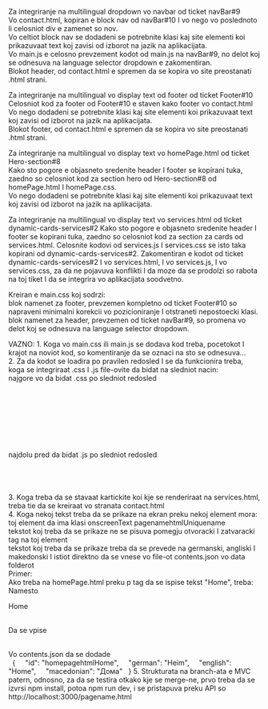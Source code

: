 Za integriranje na multilingual dropdown vo navbar od ticket navBar#9					
    Vo contact.html, kopiran e block nav od navBar#10 I vo nego vo poslednoto li celosniot div e zamenet so nov.				
        Vo celtiot block nav se dodadeni se potrebnite klasi kaj site elementi koi prikazuvaat text koj zavisi od izborot na jazik na aplikacijata.			
    Vo main.js e celosno prevzement kodot od main.js na navBar#9, no delot koj se odnesuva na language selector dropdown e zakomentiran.				
    Blokot header, od contact.html e spremen da se kopira vo site preostanati .html strani.				
                    
Za integriranje na multilingual vo display text od footer od ticket Footer#10					
    Celosniot kod za footer od Footer#10 e staven kako footer vo contact.html				
        Vo nego dodadeni se potrebnite klasi kaj site elementi koi prikazuvaat text koj zavisi od izborot na jazik na aplikacijata.			
    Blokot footer, od contact.html e spremen da se kopira vo site preostanati .html strani.				

Za integriranje na multilingual vo display text vo homePage.html od ticket Hero-section#8		
    Kako sto pogore e objasneto sredenite header I footer se kopirani tuka, zaedno so celosniot kod za section hero od Hero-section#8 od homePage.html I homePage.css.	
        Vo nego dodadeni se potrebnite klasi kaj site elementi koi prikazuvaat text koj zavisi od izborot na jazik na aplikacijata.

Za integriranje na multilingual vo display text vo services.html od ticket dynamic-cards-services#2	
    Kako sto pogore e objasneto sredenite header I footer se kopirani tuka, zaedno so celosniot kod za section za cards od services.html.
    Celosnite kodovi od services.js I services.css se isto taka kopirani od dynamic-cards-services#2.
    Zakomentiran e kodot od ticket dynamic-cards-services#2 I vo services.html, I vo services.js, I vo services.css, za da ne pojavuva konflikti I da moze da se prodolzi so rabota na toj tiket I da se integrira vo aplikacijata soodvetno. 
                    
Kreiran e main.css koj sodrzi:					
    blok namenet za footer, prevzemen kompletno od ticket Footer#10 so napraveni minimalni korekcii vo pozicioniranje I otstraneti nepostoecki klasi.				
    blok namenet za header, prevzemen od ticket navBar#9, so promena vo delot koj se odnesuva na language selector dropdown.				
                    
VAZNO:
    1. Koga vo main.css ili main.js se dodava kod treba, pocetokot I krajot na noviot kod, so komentiranje da se oznaci na sto se odnesuva… 				
    2. Za da kodot se loadira po pravilen redosled I se da funkcionira treba, koga se integriraat .css I .js file-ovite da bidat na sledniot nacin:				
        najgore vo <head> da bidat .css po sledniot redosled			
            <head>		
              <meta charset="UTF-8">		
              <meta name="viewport" content="width=device-width, initial-scale=1.0">		
              <title>Page</title>		
              <link rel="stylesheet" href="../css/main.css">		
              <link rel="stylesheet" href="../css/page.css">		
              <link rel="stylesheet" href="https://cdnjs.cloudflare.com/ajax/libs/font-awesome/4.7.0/css/font-awesome.min.css">		
            </head>		
        najdolu pred </body> da bidat .js po sledniot redosled			
              <script src="../scripts/page.js"></script>		
              <script src="../scripts/main.js"></script>		
              <script src="../modules/multilingual.js"></script>		
            </body>		
    3. Koga treba da se stavaat kartickite koi kje se renderiraat na services.html, treba tie da se kreiraat vo stranata contact.html				
    4. Koga nekoj tekst treba da se prikaze na ekran preku nekoj element mora:				
        toj element da ima klasi onscreenText pagenamehtmlUniquename 			
        tekstot koj treba da se prikaze ne se pisuva pomegju otvoracki I zatvaracki tag na toj element			
        tekstot koj treba da se prikaze treba da se prevede na germanski, angliski I makedonski I istiot direktno da se vnese vo file-ot contents.json vo data folderot			
        Primer:			
            Ako treba na homePage.html preku p tag da se ispise tekst "Home", treba: 		
                Namesto      <p>Home</p>	
                Da se vpise     <p class="onscreenText homepagehtmlHome"></p>	
                Vo contents.json da se dodade	
                      {
                        "id": "homepagehtmlHome",
                        "german": "Heim",
                        "english": "Home",
                        "macedonian": "Дома"
                      }
    5. Strukturata na branch-ata e MVC patern, odnosno, za da se testira otkako kje se merge-ne, prvo treba da se izvrsi npm install, potoa npm run dev, i se pristapuva preku API so http://localhost:3000/pagename.html